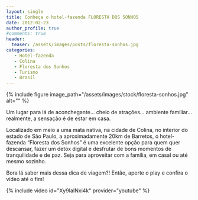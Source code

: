 ```yaml
---
layout: single
title: Conheça o hotel-fazenda FLORESTA DOS SONHOS
date: 2012-02-23
author_profile: true
#comments: true
header:
  teaser: /assets/images/posts/floresta-sonhos.jpg
categories: 
   - Hotel-fazenda
   - Colina 
   - Floresta dos Sonhos
   - Turismo
   - Brasil
---
```


{% include figure image_path="/assets/images/stock/floresta-sonhos.jpg" alt=""  %}

Um lugar para lá de aconchegante… cheio de atrações… ambiente familiar… realmente, a sensação é de estar em casa. 

Localizado em meio a uma mata nativa, na cidade de Colina, no interior do estado de São Paulo, a aproximadamente 20km de Barretos, o hotel-fazenda “Floresta dos Sonhos” é uma excelente opção para quem quer descansar, fazer um detox digital e desfrutar de bons momentos de tranquilidade e de paz. Seja para aproveitar com a família, em casal ou até mesmo sozinho.

Bora lá saber mais dessa dica de viagem?! Então, aperte o play e confira o vídeo até o fim! 

{% include video id="Xy9IaINxi4k" provider="youtube" %}